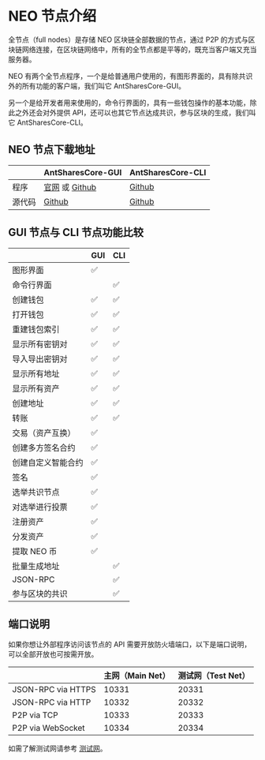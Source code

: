 # NEO 节点介绍                               

全节点（full nodes）是存储 NEO 区块链全部数据的节点，通过 P2P 的方式与区块链网络连接，在区块链网络中，所有的全节点都是平等的，既充当客户端又充当服务器。

NEO 有两个全节点程序，一个是给普通用户使用的，有图形界面的，具有除共识外的所有功能的客户端，我们叫它 AntSharesCore-GUI。

另一个是给开发者用来使用的，命令行界面的，具有一些钱包操作的基本功能，除此之外还会对外提供 API，还可以也其它节点达成共识，参与区块的生成，我们叫它 AntSharesCore-CLI。

## NEO 节点下载地址

|      | AntSharesCore-GUI                        | AntSharesCore-CLI                        |
| ---- | ---------------------------------------- | ---------------------------------------- |
| 程序   | [官网](https://www.antshares.org/download) 或 [Github](https://github.com/neo-project/neo-gui/releases) | [Github](https://github.com/neo-project/neo-gui/releases) |
| 源代码  | [Github](https://github.com/neo-project/neo-gui) | [Github](https://github.com/neo-project/neo-gui) |

## GUI 节点与 CLI 节点功能比较

|           | GUI  | CLI  |
| --------- | ---- | ---- |
| 图形界面      | ✅    |      |
| 命令行界面     |      | ✅    |
| 创建钱包      | ✅    | ✅    |
| 打开钱包      | ✅    | ✅    |
| 重建钱包索引    | ✅    | ✅    |
| 显示所有密钥对   | ✅    | ✅    |
| 导入导出密钥对   | ✅    | ✅    |
| 显示所有地址    | ✅    | ✅    |
| 显示所有资产    | ✅    | ✅    |
| 创建地址      | ✅    | ✅    |
| 转账        | ✅    | ✅    |
| 交易（资产互换）  | ✅    |      |
| 创建多方签名合约  | ✅    |      |
| 创建自定义智能合约 | ✅    |      |
| 签名        | ✅    |      |
| 选举共识节点    | ✅    |      |
| 对选举进行投票   | ✅    |      |
| 注册资产      | ✅    |      |
| 分发资产      | ✅    |      |
| 提取 NEO 币     | ✅    |      |
| 批量生成地址    |      | ✅    |
| JSON-RPC  |      | ✅    |
| 参与区块的共识   |      | ✅    |

## 端口说明

如果你想让外部程序访问该节点的 API 需要开放防火墙端口，以下是端口说明，可以全部开放也可按需开放。

|                    | 主网（Main Net） | 测试网（Test Net） |
| ------------------ | ------------ | ------------- |
| JSON-RPC via HTTPS | 10331        | 20331         |
| JSON-RPC via HTTP  | 10332        | 20332         |
| P2P via TCP        | 10333        | 20333         |
| P2P via WebSocket  | 10334        | 20334         |

如需了解测试网请参考 [测试网](testnet.md)。 
